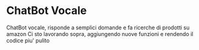 # ChatBot Vocale
ChatBot vocale, risponde a semplici domande e fa ricerche di prodotti su amazon
Ci sto lavorando sopra, aggiungendo nuove funzioni e rendendo il codice piu' pulito
